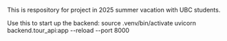This is respository for project in 2025 summer vacation with UBC students.

Use this to start up the backend:
source .venv/bin/activate
uvicorn backend.tour_api:app --reload --port 8000